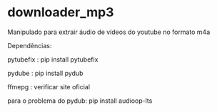 # downloader_mp3

Manipulado para extrair áudio de vídeos do youtube no formato m4a


Dependências: 

pytubefix : pip install pytubefix

pydube : pip install pydub 

ffmepg : verificar site oficial

para o problema do pydub: pip install audioop-lts
